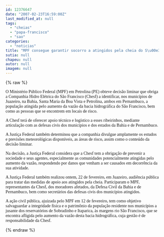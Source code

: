 ```yaml
---
id: 12376647
date: "2007-02-23T16:59:00Z"
last_modified_at: null
tags:
  - "cheias"
  - "papa-francisco"
  - "sao"
categories:
  - "noticias"
title: "MPF consegue garantir socorro a atingidos pela cheia do S\u00e3o Francisco "
sutia: null
chapeu: null
autor: null
imagem: null
---
```

{% raw %}
<p><P><FONT face=Verdana>O Ministério Público Federal (MPF) em Petrolina (PE) obteve decisão liminar que obriga a Companhia Hidro Elétrica do São Francisco (Chesf) a identificar, nos municípios de Juazeiro, na Bahia, Santa Maria da Boa Vista e Petrolina, ambos em Pernambuco, a população atingida pelo aumento da vazão da bacia hidrográfica do São Francisco, bem como as pessoas que se encontrem em locais de risco.</FONT></P></p>
<p><P><FONT face=Verdana>A Chesf terá de oferecer apoio técnico e logístico a esses ribeirinhos, mediante articulação com as defesas civis dos municípios e dos estados da Bahia e de Pernambuco. </FONT></P></p>
<p><P><FONT face=Verdana>A Justiça Federal também determinou que a companhia divulgue amplamente os estudos e previsões meteorológicas disponíveis, as áreas de risco, assim como o conteúdo da decisão liminar.</FONT></P></p>
<p><P><FONT face=Verdana>Na decisão, a Justiça Federal considera que a Chesf tem a obrigação de prevenir a sociedade e seus agentes, especialmente as comunidades potencialmente atingidas pelo aumento da vazão, respondendo por danos que venham a ser causados em decorrência da sua atividade.</FONT></P></p>
<p><P><FONT face=Verdana>A Justiça Federal também realizou ontem, 22 de fevereiro, em Juazeiro, audiência pública para tratar das medidas de apoio aos atingidos pela cheia. Participaram o MPF, representantes da Chesf, dos moradores afetados, da Defesa Civil da Bahia e de Pernambuco, bem como secretários das defesas civis dos municípios atingidos.</FONT></P></p>
<p><P><FONT face=Verdana>A ação civil pública, ajuizada pelo MPF em 12 de fevereiro, tem como objetivo salvaguardar a integridade física e o patrimônio da população residente nos municípios a jusante dos reservatórios de Sobradinho e Itaparica, às margens rio São Francisco, que se encontra afligida pelo aumento da vazão desta bacia hidrográfica, cuja gestão é de responsabilidade da Chesf.</FONT></P> </p>
{% endraw %}
